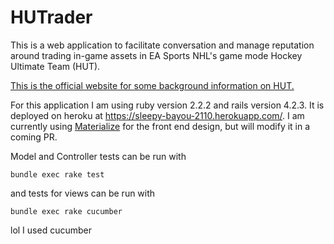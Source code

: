 # HUTrader

This is a web application to facilitate conversation and manage reputation around trading in-game assets in EA Sports NHL's game mode Hockey Ultimate Team (HUT).

[This is the official website for some background information on HUT.](https://www.easports.com/nhl/hockey-ultimate-team/ultimate-guide)

For this application I am using ruby version 2.2.2 and rails version 4.2.3. It is deployed on heroku at https://sleepy-bayou-2110.herokuapp.com/. I am currently using [Materialize](http://materializecss.com/) for the front end design, but will modify it in a coming PR.

Model and Controller tests can be run with

```
bundle exec rake test
```
and tests for views can be run with

```
bundle exec rake cucumber
```

lol I used cucumber
